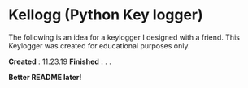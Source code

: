 # Kellogg (Python Key logger)

The following is an idea for a keylogger I designed with a friend. This Keylogger was created for educational purposes only. 


__Created__ : 11.23.19
__Finished__ :  .  .


__Better README later!__
